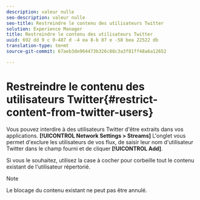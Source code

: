 ```yaml
---
description: valeur nulle
seo-description: valeur nulle
seo-title: Restreindre le contenu des utilisateurs Twitter
solution: Experience Manager
title: Restreindre le contenu des utilisateurs Twitter
uuid: 692 dd 9 c 0-487 d -4 ea 8-b 87 e -58 bea 22522 db
translation-type: tm+mt
source-git-commit: 67aeb3de964473b326c88c3a3f81ff48a6a12652

---
```



# Restreindre le contenu des utilisateurs Twitter{#restrict-content-from-twitter-users}

Vous pouvez interdire à des utilisateurs Twitter d&#39;être extraits dans vos applications. **[!UICONTROL Network Settings > Streams]** L&#39;onglet vous permet d&#39;exclure les utilisateurs de vos flux, de saisir leur nom d&#39;utilisateur Twitter dans le champ fourni et de cliquer **[!UICONTROL Add]**.

Si vous le souhaitez, utilisez la case à cocher pour corbeille tout le contenu existant de l&#39;utilisateur répertorié.

>[!NOTE]
>
>Le blocage du contenu existant ne peut pas être annulé.

